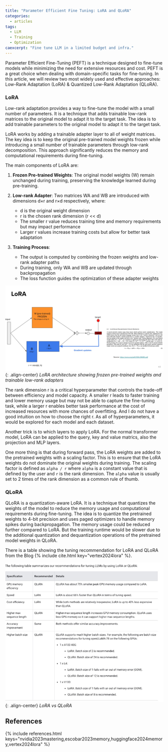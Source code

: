 ```yaml
---
title: "Parameter Efficient Fine Tuning: LoRA and QLoRA"
categories:
  - articles
tags:
  - LLM
  - Training
  - Optimization
caexcerpt: "Fine tune LLM in a limited budget and infra."
---
```


Parameter Efficient Fine-Tuning (PEFT) is a technique designed to fine-tune models while minimizing the need for extensive resources and cost. PEFT is a great choice when dealing with domain-specific tasks for fine-tuning. In this article, we will review two most widely used and effective approaches: Low-Rank Adaptation (LoRA) & Quantized Low-Rank Adaptation (QLoRA).

### LoRA 

Low-rank adaptation provides a way to fine-tune the model with a small number of parameters. It is a technique that adds trainable low-rank matrices to the original model to adapt it to the target task. The idea is to add trainable parameters to the original model to adapt it to the target task.

LoRA works by adding a trainable adapter layer to all of weight matrices. The key idea is to keep the original pre-trained model weights frozen while introducing a small number of trainable parameters through low-rank decomposition. This approach significantly reduces the memory and computational requirements during fine-tuning.

The main components of LoRA are:

1. **Frozen Pre-trained Weights**: The original model weights (W) remain unchanged during training, preserving the knowledge learned during pre-training.

2. **Low-rank Adapter**: Two matrices WA and WB are introduced with dimensions d×r and r×d respectively, where:
   - d is the original weight dimension
   - r is the chosen rank dimension (r << d)
   - The smaller r value reduces training time and memory requirements but may impact performance
   - Larger r values increase training costs but allow for better task adaptation

3. **Training Process**: 
   - The output is computed by combining the frozen weights and low-rank adapter paths
   - During training, only WA and WB are updated through backpropagation
   - The loss function guides the optimization of these adapter weights

![LoRA Architecture](/assets/images/articles/lora.jpg){: .align-center}
*LoRA architecture showing frozen pre-trained weights and trainable low-rank adapters*

The rank dimension r is a critical hyperparameter that controls the trade-off between efficiency and model capacity. A smaller r leads to faster training and lower memory usage but may not be able to capture the fine-tuning task, while a larger r enables better task performance at the cost of increased resources with more chances of overfitting. And I do not have a good intuition on how to choose the right r. As all of hyperparameters, it would be explored for each model and each dataset.

Another trick is to which layers to apply LoRA. For the normal transformer model, LoRA can be applied to the query, key and value matrics, also the projection and MLP layers.

One more thing is that during forward pass, the LoRA weights are added to the pretrained weights with a scaling factor. This is to ensure that the LoRA weights do not dominate the original weights during training. The scaling factor is defined as `alpha / r` where `alpha` is a constant value that is defined by the user and `r` is the rank dimension. The `alpha` value is usually set to 2 times of the rank dimension as a common rule of thumb.

### QLoRA

QLoRA is a quantization-aware LoRA. It is a technique that quantizes the weights of the model to reduce the memory usage and computational requirements during fine-tuning. The idea is to quantize the pretrained weights to 4-bit precision and uses paged optimizers to handle memory spikes during backpropagation. The memory usage could be reduced further compared to LoRA. But the training runtime would be slower due to the additional quantization and dequantization operations of the pretrained model weights in QLoRA.


There is a table showing the tuning recommendation for LoRA and QLoRA from the Blog {% include cite.html key="vertex2024lora" %}.

![Tuning Recommendation](/assets/images/articles/lora_compare.png){: .align-center}
*LoRA vs QLoRA*


## References

{% include references.html keys="nvidia2023mastering,escobar2023memory,huggingface2024memory,vertex2024lora" %}



